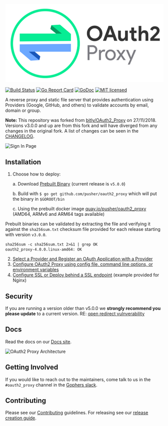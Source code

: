 ![OAuth2 Proxy](/docs/logos/OAuth2_Proxy_horizontal.svg)

[![Build Status](https://secure.travis-ci.org/pusher/oauth2_proxy.svg?branch=master)](http://travis-ci.org/pusher/oauth2_proxy)
[![Go Report Card](https://goreportcard.com/badge/github.com/pusher/oauth2_proxy)](https://goreportcard.com/report/github.com/pusher/oauth2_proxy)
[![GoDoc](https://godoc.org/github.com/pusher/oauth2_proxy?status.svg)](https://godoc.org/github.com/pusher/oauth2_proxy)
[![MIT licensed](https://img.shields.io/badge/license-MIT-blue.svg)](./LICENSE)

A reverse proxy and static file server that provides authentication using Providers (Google, GitHub, and others)
to validate accounts by email, domain or group.

**Note:** This repository was forked from [bitly/OAuth2_Proxy](https://github.com/bitly/oauth2_proxy) on 27/11/2018.
Versions v3.0.0 and up are from this fork and will have diverged from any changes in the original fork.
A list of changes can be seen in the [CHANGELOG](CHANGELOG.md).

![Sign In Page](https://cloud.githubusercontent.com/assets/45028/4970624/7feb7dd8-6886-11e4-93e0-c9904af44ea8.png)

## Installation

1.  Choose how to deploy:

    a. Download [Prebuilt Binary](https://github.com/pusher/oauth2_proxy/releases) (current release is `v5.0.0`)

    b. Build with `$ go get github.com/pusher/oauth2_proxy` which will put the binary in `$GOROOT/bin`

    c. Using the prebuilt docker image [quay.io/pusher/oauth2_proxy](https://quay.io/pusher/oauth2_proxy) (AMD64, ARMv6 and ARM64 tags available)

Prebuilt binaries can be validated by extracting the file and verifying it against the `sha256sum.txt` checksum file provided for each release starting with version `v3.0.0`.

```
sha256sum -c sha256sum.txt 2>&1 | grep OK
oauth2_proxy-4.0.0.linux-amd64: OK
```

2.  [Select a Provider and Register an OAuth Application with a Provider](https://pusher.github.io/oauth2_proxy/auth-configuration)
3.  [Configure OAuth2 Proxy using config file, command line options, or environment variables](https://pusher.github.io/oauth2_proxy/configuration)
4.  [Configure SSL or Deploy behind a SSL endpoint](https://pusher.github.io/oauth2_proxy/tls-configuration) (example provided for Nginx)


## Security

If you are running a version older than v5.0.0 we **strongly recommend you please update** to a current version. RE: [open redirect vulnverability](https://github.com/pusher/oauth2_proxy/security/advisories/GHSA-qqxw-m5fj-f7gv)

## Docs

Read the docs on our [Docs site](https://pusher.github.io/oauth2_proxy).

![OAuth2 Proxy Architecture](https://cloud.githubusercontent.com/assets/45028/8027702/bd040b7a-0d6a-11e5-85b9-f8d953d04f39.png)

## Getting Involved

If you would like to reach out to the maintainers, come talk to us in the `#oauth2_proxy` channel in the [Gophers slack](http://gophers.slack.com/).

## Contributing

Please see our [Contributing](CONTRIBUTING.md) guidelines. For releasing see our [release creation guide](RELEASE.md).

